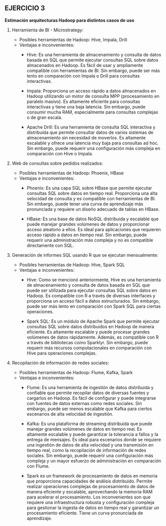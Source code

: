 ## EJERCICIO 3

**Estimación arquitecturas Hadoop para distintos casos de uso**

1. Herramienta de BI - Microstrategy:
    - Posibles herramientas de Hadoop: Hive, Impala, Drill
    - Ventajas e inconvenientes:
        - Hive: Es una herramienta de almacenamiento y consulta de datos basada en SQL que permite ejecutar consultas SQL sobre datos almacenados en Hadoop. Es fácil de usar y ampliamente compatible con herramientas de BI. Sin embargo, puede ser más lento en comparación con Impala o Drill para consultas interactivas.

        - Impala: Proporciona un acceso rápido a datos almacenados en Hadoop utilizando un motor de consulta MPP (procesamiento en paralelo masivo). Es altamente eficiente para consultas interactivas y tiene una baja latencia. Sin embargo, puede consumir mucha RAM, especialmente para consultas complejas o de gran escala.
        
        - Apache Drill: Es una herramienta de consulta SQL interactiva y distribuida que permite consultar datos de varios sistemas de almacenamiento sin necesidad de moverlos. Es altamente escalable y ofrece una latencia muy baja para consultas ad hoc. Sin embargo, puede requerir una configuración más compleja en comparación con Hive o Impala.

2. Web de consultas sobre pedidos realizados:
    - Posibles herramientas de Hadoop: Phoenix, HBase
    - Ventajas e inconvenientes:
        - Phoenix: Es una capa SQL sobre HBase que permite ejecutar consultas SQL sobre datos en tiempo real. Proporciona una alta velocidad de consulta y es compatible con herramientas de BI. Sin embargo, puede tener una curva de aprendizaje más pronunciada y requiere un diseño adecuado de tablas en HBase.
        
        - HBase: Es una base de datos NoSQL distribuida y escalable que puede manejar grandes volúmenes de datos y proporcionar acceso aleatorio a ellos. Es ideal para aplicaciones que requieren acceso rápido a datos en tiempo real. Sin embargo, puede requerir una administración más compleja y no es compatible directamente con SQL.

3. Generación de informes SQL usando R que se ejecutan mensualmente:
    - Posibles herramientas de Hadoop: Hive, Spark SQL
    - Ventajas e inconvenientes:
        - Hive: Como se mencionó anteriormente, Hive es una herramienta de almacenamiento y consulta de datos basada en SQL que puede ser utilizada para ejecutar consultas SQL sobre datos en Hadoop. Es compatible con R a través de diversas interfaces y proporciona un acceso fácil a datos estructurados. Sin embargo, puede ser más lento en comparación con Spark SQL para ciertas operaciones.
        
        - Spark SQL: Es un módulo de Apache Spark que permite ejecutar consultas SQL sobre datos distribuidos en Hadoop de manera eficiente. Es altamente escalable y puede procesar grandes volúmenes de datos rápidamente. Además, es compatible con R a través de bibliotecas como Sparklyr. Sin embargo, puede requerir más recursos computacionales en comparación con Hive para operaciones complejas.

4. Recopilación de información de redes sociales:
    - Posibles herramientas de Hadoop: Flume, Kafka, Spark
    - Ventajas e inconvenientes:
        - Flume: Es una herramienta de ingestión de datos distribuida y confiable que permite recopilar datos de diversas fuentes y cargarlos en Hadoop. Es fácil de configurar y puede integrarse con fuentes de datos externas como redes sociales. Sin embargo, puede ser menos escalable que Kafka para ciertos escenarios de alta velocidad de ingestión.

        - Kafka: Es una plataforma de streaming distribuida que puede manejar grandes volúmenes de datos en tiempo real. Es altamente escalable y puede garantizar la tolerancia a fallos y la entrega de mensajes. Es ideal para escenarios donde se requiere una ingestión de datos de alta velocidad y una transmisión en tiempo real, como la recopilación de información de redes sociales. Sin embargo, puede requerir una configuración más compleja y un mayor esfuerzo de administración en comparación con Flume.

        - Spark es un framework de procesamiento de datos en memoria que proporciona capacidades de análisis distribuido. Permite realizar operaciones complejas de procesamiento de datos de manera eficiente y escalable, aprovechando la memoria RAM para acelerar el procesamiento. Los inconvenientes son que requiere una infraestructura robusta y configuración compleja para gestionar la ingesta de datos en tiempo real y garantizar un procesamiento eficiente. Tiene un curva pronunciada de aprendizaje.
